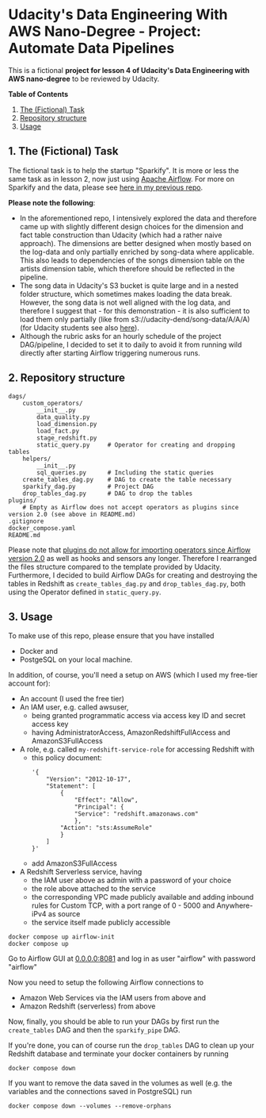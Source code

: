 # Udacity's Data Engineering With AWS Nano-Degree - Project: Automate Data Pipelines


This is a fictional __project for lesson 4 of Udacity's Data Engineering with AWS nano-degree__ to be reviewed by Udacity.

__Table of Contents__
1. [The (Fictional) Task](#1-the-fictional-task)
2. [Repository structure](#2-repository-structure)
3. [Usage](#3-usage)

## 1. The (Fictional) Task
The fictional task is to help the startup "Sparkify". It is more or less the same task as in lesson 2, now just using [Apache Airflow](airflow.apache.org). For more on Sparkify and the data, please see [here in my previous repo](https://github.com/DecisioNaut/cloud_warehouse).  

__Please note the following__:
- In the aforementioned repo, I intensively explored the data and therefore came up with slightly different design choices for the dimension and fact table construction than Udacity (which had a rather naive approach). The dimensions are better designed when mostly based on the log-data and only partially enriched by song-data where applicable. This also leads to dependencies of the songs dimension table on the artists dimension table, which therefore should be reflected in the pipeline.
- The song data in Udacity's S3 bucket is quite large and in a nested folder structure, which sometimes makes loading the data break. However, the song data is not well aligned with the log data, and therefore I suggest that - for this demonstration - it is also sufficient to load them only partially (like from s3://udacity-dend/song-data/A/A/A) (for Udacity students see also [here](https://knowledge.udacity.com/questions/977213)).  
- Although the rubric asks for an hourly schedule of the project DAG/pipeline, I decided to set it to daily to avoid it from running wild directly after starting Airflow triggering numerous runs.

## 2. Repository structure
```
dags/
    custom_operators/
        __init__.py
        data_quality.py
        load_dimension.py
        load_fact.py
        stage_redshift.py
        static_query.py     # Operator for creating and dropping tables
    helpers/
        __init__.py
        sql_queries.py      # Including the static queries
    create_tables_dag.py    # DAG to create the table necessary
    sparkify_dag.py         # Project DAG
    drop_tables_dag.py      # DAG to drop the tables
plugins/
    # Empty as Airflow does not accept operators as plugins since version 2.0 (see above in README.md)
.gitignore
docker_compose.yaml
README.md
```

Please note that [plugins do not allow for importing operators since Airflow version 2.0](https://airflow.apache.org/docs/apache-airflow/stable/authoring-and-scheduling/plugins.html) as well as hooks and sensors any longer. Therefore I rearranged the files structure compared to the template provided by Udacity.
Furthermore, I decided to build Airflow DAGs for creating and destroying the tables in Redshift as `create_tables_dag.py` and `drop_tables_dag.py`, both using the Operator defined in `static_query.py`.


## 3. Usage

To make use of this repo, please ensure that you have installed
- Docker and
- PostgeSQL
on your local machine.

In addition, of course, you'll need a setup on AWS (which I used my free-tier account for):
- An account (I used the free tier)
- An IAM user, e.g. called awsuser, 
    - being granted programmatic access via access key ID and secret access key 
    - having AdministratorAccess, AmazonRedshiftFullAccess and AmazonS3FullAccess
- A role, e.g. called `my-redshift-service-role` for accessing Redshift with 
    - this policy document:
        ```
        '{
            "Version": "2012-10-17",
            "Statement": [
                {
                    "Effect": "Allow",
                    "Principal": {
                    "Service": "redshift.amazonaws.com"
                    },
                "Action": "sts:AssumeRole"
                }
            ]
        }'
        ```
    - add AmazonS3FullAccess
- A Redshift Serverless service, having
    - the IAM user above as admin with a password of your choice
    - the role above attached to the service
    - the corresponding VPC made publicly available and adding inbound rules for Custom TCP, with a port range of 0 - 5000 and Anywhere-iPv4 as source
    - the service itself made publicly accessible


```
docker compose up airflow-init
docker compose up
```  

Go to Airflow GUI at [0.0.0.0:8081](http://0.0.0.0:8081) and log in as user "airflow" with password "airflow"  

Now you need to setup the following Airflow connections to
- Amazon Web Services via the IAM users from above and
- Amazon Redshift (serverless) from above

Now, finally, you should be able to run your DAGs by first run the `create_tables` DAG and then the `sparkify_pipe` DAG.

If you're done, you can of course run the `drop_tables` DAG to clean up your Redshift database and terminate your docker containers by running

```
docker compose down
```

If you want to remove the data saved in the volumes as well (e.g. the variables and the connections saved in PostgreSQL) run
```  
docker compose down --volumes --remove-orphans
```  
  